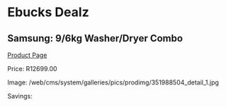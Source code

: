 
# Ebucks Dealz
## Samsung: 9/6kg Washer/Dryer Combo
[Product Page](https://www.ebucks.com/web/shop/productSelected.do?prodId=351988504&catId=704981826)

Price: R12699.00

Image: /web/cms/system/galleries/pics/prodimg/351988504_detail_1.jpg

Savings: 


	